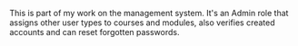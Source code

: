 This is part of my work on the management system. It's an Admin role that assigns other user types to courses and modules, also verifies created accounts and can reset forgotten passwords.
